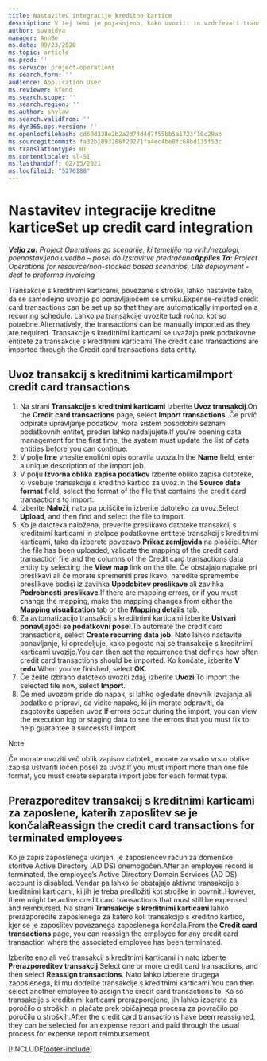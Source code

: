 ```yaml
---
title: Nastavitev integracije kreditne kartice
description: V tej temi je pojasnjeno, kako uvoziti in vzdrževati transakcije s kreditnimi karticami, povezane s stroški.
author: suvaidya
manager: AnnBe
ms.date: 09/23/2020
ms.topic: article
ms.prod: ''
ms.service: project-operations
ms.search.form: ''
audience: Application User
ms.reviewer: kfend
ms.search.scope: ''
ms.search.region: ''
ms.author: shylaw
ms.search.validFrom: ''
ms.dyn365.ops.version: ''
ms.openlocfilehash: cd60d338e2b2a2d74d4d7f55bb5a1723f10c29ab
ms.sourcegitcommit: fa32b1893286f20271fa4ec4be8fc68bd135f53c
ms.translationtype: HT
ms.contentlocale: sl-SI
ms.lasthandoff: 02/15/2021
ms.locfileid: "5276188"
---
```

# <a name="set-up-credit-card-integration"></a><span data-ttu-id="c6b26-103">Nastavitev integracije kreditne kartice</span><span class="sxs-lookup"><span data-stu-id="c6b26-103">Set up credit card integration</span></span>

<span data-ttu-id="c6b26-104">_**Velja za:** Project Operations za scenarije, ki temeljijo na virih/nezalogi, poenostavljeno uvedbo – posel do izstavitve predračuna_</span><span class="sxs-lookup"><span data-stu-id="c6b26-104">_**Applies To:** Project Operations for resource/non-stocked based scenarios, Lite deployment - deal to proforma invoicing_</span></span>

<span data-ttu-id="c6b26-105">Transakcije s kreditnimi karticami, povezane s stroški, lahko nastavite tako, da se samodejno uvozijo po ponavljajočem se urniku.</span><span class="sxs-lookup"><span data-stu-id="c6b26-105">Expense-related credit card transactions can be set up so that they are automatically imported on a recurring schedule.</span></span> <span data-ttu-id="c6b26-106">Lahko pa transakcije uvozite tudi ročno, kot so potrebne.</span><span class="sxs-lookup"><span data-stu-id="c6b26-106">Alternatively, the transactions can be manually imported as they are required.</span></span> <span data-ttu-id="c6b26-107">Transakcije s kreditnimi karticami se uvažajo prek podatkovne entitete za transakcije s kreditnimi karticami.</span><span class="sxs-lookup"><span data-stu-id="c6b26-107">The credit card transactions are imported through the Credit card transactions data entity.</span></span>

## <a name="import-credit-card-transactions"></a><span data-ttu-id="c6b26-108">Uvoz transakcij s kreditnimi karticami</span><span class="sxs-lookup"><span data-stu-id="c6b26-108">Import credit card transactions</span></span>

1. <span data-ttu-id="c6b26-109">Na strani **Transakcije s kreditnimi karticami** izberite **Uvoz transakcij**.</span><span class="sxs-lookup"><span data-stu-id="c6b26-109">On the **Credit card transactions** page, select **Import transactions**.</span></span> <span data-ttu-id="c6b26-110">Če prvič odpirate upravljanje podatkov, mora sistem posodobiti seznam podatkovnih entitet, preden lahko nadaljujete.</span><span class="sxs-lookup"><span data-stu-id="c6b26-110">If you’re opening data management for the first time, the system must update the list of data entities before you can continue.</span></span>
2. <span data-ttu-id="c6b26-111">V polje **Ime** vnesite enolični opis opravila uvoza.</span><span class="sxs-lookup"><span data-stu-id="c6b26-111">In the **Name** field, enter a unique description of the import job.</span></span>
3. <span data-ttu-id="c6b26-112">V polju **Izvorna oblika zapisa podatkov** izberite obliko zapisa datoteke, ki vsebuje transakcije s kreditno kartico za uvoz.</span><span class="sxs-lookup"><span data-stu-id="c6b26-112">In the **Source data format** field, select the format of the file that contains the credit card transactions to import.</span></span>
4. <span data-ttu-id="c6b26-113">Izberite **Naloži**, nato pa poiščite in izberite datoteko za uvoz.</span><span class="sxs-lookup"><span data-stu-id="c6b26-113">Select **Upload**, and then find and select the file to import.</span></span>
5. <span data-ttu-id="c6b26-114">Ko je datoteka naložena, preverite preslikavo datoteke transakcij s kreditnimi karticami in stolpce podatkovne entitete transakcij s kreditnimi karticami, tako da izberete povezavo **Prikaz zemljevida** na ploščici.</span><span class="sxs-lookup"><span data-stu-id="c6b26-114">After the file has been uploaded, validate the mapping of the credit card transaction file and the columns of the Credit card transactions data entity by selecting the **View map** link on the tile.</span></span> <span data-ttu-id="c6b26-115">Če obstajajo napake pri preslikavi ali če morate spremeniti preslikavo, naredite spremembe preslikave bodisi iz zavihka **Upodobitev preslikave** ali zavihka **Podrobnosti preslikave**.</span><span class="sxs-lookup"><span data-stu-id="c6b26-115">If there are mapping errors, or if you must change the mapping, make the mapping changes from either the **Mapping visualization** tab or the **Mapping details** tab.</span></span>
6. <span data-ttu-id="c6b26-116">Za avtomatizacijo transakcij s kreditnimi karticami izberite **Ustvari ponavljajoči se podatkovni posel**.</span><span class="sxs-lookup"><span data-stu-id="c6b26-116">To automate the credit card transactions, select **Create recurring data job**.</span></span> <span data-ttu-id="c6b26-117">Nato lahko nastavite ponavljanje, ki opredeljuje, kako pogosto naj se transakcije s kreditnimi karticami uvozijo.</span><span class="sxs-lookup"><span data-stu-id="c6b26-117">You can then set the recurrence that defines how often credit card transactions should be imported.</span></span> <span data-ttu-id="c6b26-118">Ko končate, izberite **V redu**.</span><span class="sxs-lookup"><span data-stu-id="c6b26-118">When you’ve finished, select **OK**.</span></span>
7. <span data-ttu-id="c6b26-119">Če želite izbrano datoteko uvoziti zdaj, izberite **Uvozi**.</span><span class="sxs-lookup"><span data-stu-id="c6b26-119">To import the selected file now, select **Import**.</span></span>
8. <span data-ttu-id="c6b26-120">Če med uvozom pride do napak, si lahko ogledate dnevnik izvajanja ali podatke o pripravi, da vidite napake, ki jih morate odpraviti, da zagotovite uspešen uvoz.</span><span class="sxs-lookup"><span data-stu-id="c6b26-120">If errors occur during the import, you can view the execution log or staging data to see the errors that you must fix to help guarantee a successful import.</span></span>

> [!NOTE]
> <span data-ttu-id="c6b26-121">Če morate uvoziti več oblik zapisov datotek, morate za vsako vrsto oblike zapisa ustvariti ločen posel za uvoz.</span><span class="sxs-lookup"><span data-stu-id="c6b26-121">If you must import more than one file format, you must create separate import jobs for each format type.</span></span>

## <a name="reassign-the-credit-card-transactions-for-terminated-employees"></a><span data-ttu-id="c6b26-122">Prerazporeditev transakcij s kreditnimi karticami za zaposlene, katerih zaposlitev se je končala</span><span class="sxs-lookup"><span data-stu-id="c6b26-122">Reassign the credit card transactions for terminated employees</span></span>

<span data-ttu-id="c6b26-123">Ko je zapis zaposlenega ukinjen, je zaposlenčev račun za domenske storitve Active Directory (AD DS) onemogočen.</span><span class="sxs-lookup"><span data-stu-id="c6b26-123">After an employee record is terminated, the employee’s Active Directory Domain Services (AD DS) account is disabled.</span></span> <span data-ttu-id="c6b26-124">Vendar pa lahko še obstajajo aktivne transakcije s kreditnimi karticami, ki jih je treba predložiti kot stroške in povrniti.</span><span class="sxs-lookup"><span data-stu-id="c6b26-124">However, there might be active credit card transactions that must still be expensed and reimbursed.</span></span> <span data-ttu-id="c6b26-125">Na strani **Transakcije s kreditnimi karticami** lahko prerazporedite zaposlenega za katero koli transakcijo s kreditno kartico, kjer se je zaposlitev povezanega zaposlenega končala.</span><span class="sxs-lookup"><span data-stu-id="c6b26-125">From the **Credit card transactions** page, you can reassign the employee for any credit card transaction where the associated employee has been terminated.</span></span>

<span data-ttu-id="c6b26-126">Izberite eno ali več transakcij s kreditnimi karticami in nato izberite **Prerazporeditev transakcij**.</span><span class="sxs-lookup"><span data-stu-id="c6b26-126">Select one or more credit card transactions, and then select **Reassign transactions**.</span></span> <span data-ttu-id="c6b26-127">Nato lahko izberete drugega zaposlenega, ki mu dodelite transakcije s kreditnimi karticami.</span><span class="sxs-lookup"><span data-stu-id="c6b26-127">You can then select another employee to assign the credit card transactions to.</span></span> <span data-ttu-id="c6b26-128">Ko so transakcije s kreditnimi karticami prerazporejene, jih lahko izberete za poročilo o stroških in plačate prek običajnega procesa za povračilo po poročilu o stroških.</span><span class="sxs-lookup"><span data-stu-id="c6b26-128">After the credit card transactions have been reassigned, they can be selected for an expense report and paid through the usual process for expense report reimbursement.</span></span>


[!INCLUDE[footer-include](../includes/footer-banner.md)]
